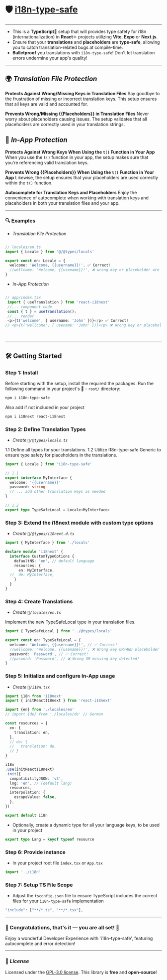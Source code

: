 # 🛡️ [i18n-type-safe](https://www.npmjs.com/package/i18n-type-safe)

---

- This is a **TypeScript**🔷 setup that will provides type safety for i18n (internationalization) in **React**⚛️ projects utilizing **Vite**, **Expo** or **Next.js**.
- Ensure that your **translations** and **placeholders** are **type-safe**, allowing you to catch translation-related bugs at compile-time.
- **Bulletproof** you translations with `i18n-type-safe`! Don't let translation errors undermine your app's quality!

---


## 🌍 ***Translation File Protection***

**Protects Against Wrong/Missing Keys in Translation Files**
Say goodbye to the frustration of missing or incorrect translation keys. This setup ensures that all keys are valid and accounted for.

**Prevents Wrong/Missing {{Placeholders}} in Translation Files**
Never worry about placeholders causing issues. The setup validates that all placeholders are correctly used in your translation strings.



## 🚀 ***In-App Protection***

**Protects Against Wrong Keys When Using the `t()` Function in Your App**
When you use the `t()` function in your app, the setup makes sure that you're referencing valid translation keys.

**Prevents Wrong {{Placeholders}} When Using the `t()` Function in Your App**
Likewise, the setup ensures that your placeholders are used correctly within the `t()` function.

**Autocomplete for Translation Keys and Placeholders**
Enjoy the convenience of autocomplete when working with translation keys and placeholders in both your translation files and your app.

___
 
### 🔍 Examples

* *Translation File Protection*
```ts

// locales/en.ts
import { Locale } from '@/@types/locals'

export const en: Locale = {
  welcome: 'Welcome, {{username}}!', ✅ Correct!
  //wellcome: 'Welcome, {{usename}}!', ❌ wrong key or placeholder are detected
}
```
* *In-App Protection*

```ts

// app/index.tsx
 import { useTranslation } from 'react-i18next'
 //... component code
 const { t } = useTranslation();
 //... render
 <p>{t('welcome', { username: 'John' })}</p> ✅ Correct!
// <p>{t('wellcome', { usename: 'John' })}</p> ❌ Wrong key or placeholder are detected
```
</br>

___


## 🛠️ Getting Started

### Step 1: Install 
Before starting with the setup, install the required the packages. 
Run the following command in your project's  📂 - `root/` directory:
```bash
npm i i18n-type-safe
```
Also add if not included in your project 
```bash
npm i i18next react-i18next
```


### Step 2: Define Translation Types
- *Create `📂/@types/locals.ts`*

1.1 Define all types for your translations. 
1.2 Utilize i18n-type-safe Generic to ensure type safety for placeholders in the translations.

```ts
import { Locale } from 'i18n-type-safe'

// 1.1
export interface MyInterface {
  welcome: '{{username}}'
  password: string
  // ... add other translation keys as needed
}

// 1.2
export type TypeSafeLocal = Locale<MyInterface>
```
### Step 3: Extend the i18next module with custom type options
- *Create  `📂/@types/i18next.d.ts`*


```ts
import { MyInterface } from './locals'

declare module 'i18next' {
  interface CustomTypeOptions {
    defaultNS: 'en', // default language
    resources: {
      en: MyInterface,
  //  de: MyInterface, 
    }
  }
}

```

### Step 4: Create Translations
- *Create `📂/locales/en.ts`*

Implement the new TypeSafeLocal type in your translation files.

```ts
import { TypeSafeLocal } from '../@types/locals'

export const en: TypeSafeLocal = {
  welcome: 'Welcome, {{username}}!', // ✅ Correct!
  //wellcome: 'Welcome, {{usename}}!', ❌ Wrong key OR/AND placeholder detected!
  password: 'Password', // ✅ Correct!
  //pasword: 'Password', // ❌ Wrong OR missing key detected!
}

```

### Step 5: Initialize and configure In-App usage
- *Create `📂/i18n.tsx`*

```ts
import i18n from 'i18next'
import { initReactI18next } from 'react-i18next'

import {en} from './locales/en'
// import {de} from './locales/de' // German

const resources = {
  en: {
    translation: en,
  },
  // de: {
  //   translation: de,
  // }
}

i18n
.use(initReactI18next)
.init({
  compatibilityJSON: 'v3',
  lng: 'en', // (default lang)
  resources,
  interpolation: {
    escapeValue: false,
  },
})

export default i18n

```
-  Optionally, create a dynamic type for all your language keys, to be used in your project

```ts
export type Lang = keyof typeof resource
```
### Step 6: Provide instance
 * In your project root file `index.tsx` or `App.tsx`
 ```ts
 import '../i18n'
```
### Step 7: Setup TS File Scope 
* Adjust the `tsconfig.json` file to ensure TypeScript includes the correct files for your `i18n-type-safe` implementation
 ```ts
 "include": ["**/*.ts", "**/*.tsx"],
 ```

 ___

### 🎉 Congratulations, that's it — you are all set! 🎉
Enjoy a wonderful Developer Experience with 'i18n-type-safe', featuring autocomplete and error detection!                                                          
 ___

### 📜 ***License***

 Licensed under the [GPL-3.0 license](https://github.com/AChristoff/i18n-type-safe/blob/main/LICENSE).  This library is **free** and **open-source**!
 



